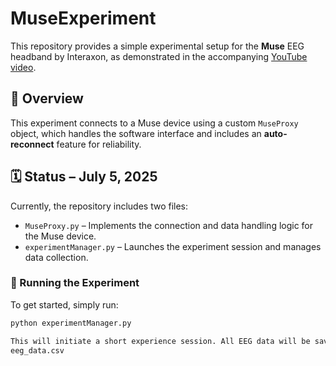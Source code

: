 # MuseExperiment

This repository provides a simple experimental setup for the **Muse** EEG headband by Interaxon, as demonstrated in the accompanying [YouTube video](#).

## 🧠 Overview

This experiment connects to a Muse device using a custom `MuseProxy` object, which handles the software interface and includes an **auto-reconnect** feature for reliability.

## 🗓️ Status – July 5, 2025

Currently, the repository includes two files:

- `MuseProxy.py` – Implements the connection and data handling logic for the Muse device.
- `experimentManager.py` – Launches the experiment session and manages data collection.

### 🚀 Running the Experiment

To get started, simply run:

```bash
python experimentManager.py

This will initiate a short experience session. All EEG data will be saved to
eeg_data.csv
